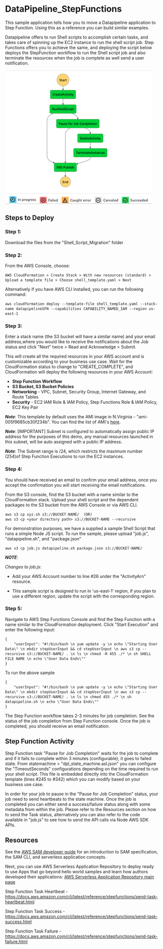 # DataPipeline_StepFunctions

This sample application tells how you to move a Datapipeline application to Step Function. Using this as a reference you can build similar examples.

Datapipeline offers to run Shell scripts to accomplish certain tasks, and takes care of spinning up the EC2 instance to run the shell script job. Step Functions offers you to achieve the same, and deploying the script below deploys the StepFunction workflow to run the Shell script job and also terminate the resources when the job is complete as well send a user notification. 

![Alt text](stepfunctions.png?raw=true "SF_ShellScript")

## Steps to Deploy

### Step 1: 
Download the files from the "Shell_Script_Migration" folder 

### Step 2: 
From the AWS Console, choose:

```
AWS CloudFormation > Create Stack > With new resources (standard) > Upload a template file > Choose shell_template.yaml > Next
```
Alternatively if you have AWS CLI installed, you can run the following command: 

```
aws cloudformation deploy --template-file shell_template.yaml --stack-name datapipelineSFN --capabilities CAPABILITY_NAMED_IAM --region us-east-1
```

### Step 3:

Enter a stack name (the S3 bucket will have a similar name) and your email address,where you would like to receive the notifications about the Job status and click "Next" twice > Read and Acknowledge > Submit. 

This will create all the required resources in your AWS account and is customizable according to your business use case. Wait for the CloudFormation status to change to "CREATE_COMPLETE", and CloudFormation will deploy the following resources in your AWS Account: 

* **Step Function Workflow**  
* **S3 Bucket, S3 Bucket Policies**
* **Networking** - VPC, Subnet, Security Group, Internet Gateway, and Route Tables
* **Security** - EC2 IAM Role & IAM Policy, Step Functions Role & IAM Policy, EC2 Key Pair

___Note___: This template by default uses the AMI image in N.Virginia - "ami-005f9685cb30f234b". You can find the list of AMI's [here](https://aws.amazon.com/amazon-linux-ami/).

___Note___: [IMPORTANT] Subnet is configured to automatically assign public IP address for the purposes of this demo, any manual resources launched in this subnet, will be auto assigned with a public IP address. 

___Note___: The Subnet range is /24, which restricts the maximum number (254)of Step Function Executions to run the EC2 instances. 

### Step 4: 
You should have received an email to confirm your email address, once you accept the confirmation you will start receiving the email notifications. 

From the S3 console, find the S3 bucket with a name similar to the CloudFormation stack. Upload your shell script and the dependent packages to the S3 bucket from the AWS Console or via AWS CLI. 

```
aws s3 cp xyz.sh s3://BUCKET-NAME/  (OR)
aws s3 cp <your directory path> s3://BUCKET-NAME --recursive
```

For demonstration purposes, we have a supplied a sample Shell Script that runs a simple Node JS script. To run the sample, please upload "job.js", "datapipeline.sh", and "package.json" 

```
aws s3 cp job.js datapipeline.sh package.json s3://BUCKET-NAME/  

```

___NOTE___: 

_Changes to job.js:_ 

* Add your AWS Account number to line #26 under the "ActivityArn" resource. 

* This sample script is designed to run in 'us-east-1' region, if you plan to use a different region, update the script with the corresponding region. 

### Step 5: 
Navigate to AWS Step Functions Console and find the Step Function with a name similar to the CloudFormation deployment. Click "Start Execution" and enter the following input: 

```
{
	"userInput": "#!/bin/bash \n yum update -y \n echo \"Starting User Data\" \n mkdir stepUserInput && cd stepUserInput \n aws s3 cp --recursive s3://BUCKET-NAME/ . \n ls \n chmod -R 455 ./* \n sh SHELL FILE NAME \n echo \"User Data Ends\""
}
```

To run the above sample 

```
{
	"userInput": "#!/bin/bash \n yum update -y \n echo \"Starting User Data\" \n mkdir stepUserInput && cd stepUserInput \n aws s3 cp --recursive s3://BUCKET-NAME/ . \n ls \n chmod 455 ./* \n sh datapipeline.sh \n echo \"User Data Ends\""
}
```

The Step Function workflow takes 2-3 minutes for job completion. See the status of the job completion from Step Function console. Once the job is completed, you should receive an email notification. 


## Step Function Activity

Step Function task "Pause for Job Completion" waits for the job to complete and if it fails to complete within 3 minutes (configurable), it goes to failed state. From statemachine > "dpl_state_machine.asl.json" you can configure the "TimeoutSeconds" configurations depending on the time required to run your shell script. This file is embedded directly into the CloudFormation template (lines #245 to #342) which you can modify based on your business use case. 


In order for your job to pause in the "Pause for Job Completion" status, your job need to send heartbeats to the state machine. Once the job is completed you can either send a success/failure status along with some metadata from within the job. Please refer to the Resources section on how to send the Task status, alternatively you can also refer to the code available in "job.js" to see how to send the API calls via Node AWS SDK APIs. 


## Resources

See the [AWS SAM developer guide](https://docs.aws.amazon.com/serverless-application-model/latest/developerguide/what-is-sam.html) for an introduction to SAM specification, the SAM CLI, and serverless application concepts.

Next, you can use AWS Serverless Application Repository to deploy ready to use Apps that go beyond hello world samples and learn how authors developed their applications: [AWS Serverless Application Repository main page](https://aws.amazon.com/serverless/serverlessrepo/)

Step Function Task Heartbeat - https://docs.aws.amazon.com/cli/latest/reference/stepfunctions/send-task-heartbeat.html

Step Function Task Success - https://docs.aws.amazon.com/cli/latest/reference/stepfunctions/send-task-success.html

Step Function Task Failure - https://docs.aws.amazon.com/cli/latest/reference/stepfunctions/send-task-failure.html